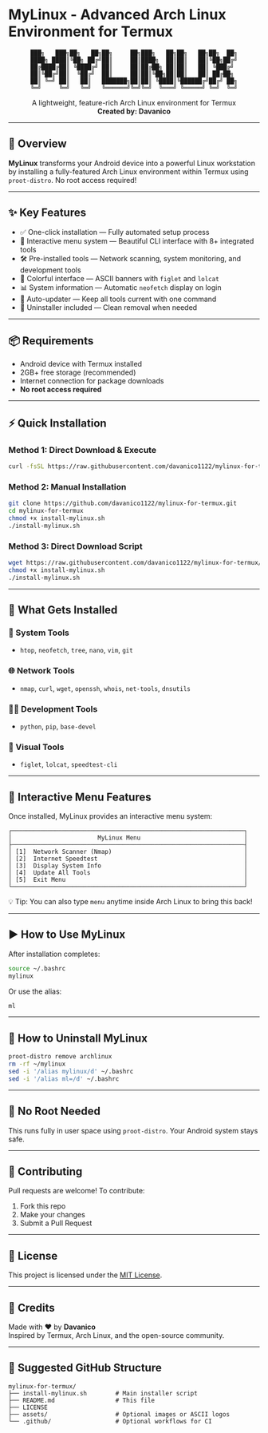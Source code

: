 
# MyLinux - Advanced Arch Linux Environment for Termux
<div align="center">

```
███╗   ███╗██╗   ██╗██╗     ██╗███╗   ██╗██╗   ██╗██╗  ██╗
████╗ ████║╚██╗ ██╔╝██║     ██║████╗  ██║██║   ██║╚██╗██╔╝
██╔████╔██║ ╚████╔╝ ██║     ██║██╔██╗ ██║██║   ██║ ╚███╔╝ 
██║╚██╔╝██║  ╚██╔╝  ██║     ██║██║╚██╗██║██║   ██║ ██╔██╗ 
██║ ╚═╝ ██║   ██║   ███████╗██║██║ ╚████║╚██████╔╝██╔╝ ██╗
╚═╝     ╚═╝   ╚═╝   ╚══════╝╚═╝╚═╝  ╚═══╝ ╚═════╝ ╚═╝  ╚═╝
```

A lightweight, feature-rich Arch Linux environment for Termux  
**Created by: Davanico**
</div>

---

## 📖 Overview

**MyLinux** transforms your Android device into a powerful Linux workstation by installing a fully-featured Arch Linux environment within Termux using `proot-distro`. No root access required!

---

## ✨ Key Features

- ✅ One-click installation — Fully automated setup process  
- 🧭 Interactive menu system — Beautiful CLI interface with 8+ integrated tools  
- 🛠️ Pre-installed tools — Network scanning, system monitoring, and development tools  
- 🌈 Colorful interface — ASCII banners with `figlet` and `lolcat`  
- 📊 System information — Automatic `neofetch` display on login  
- 🔁 Auto-updater — Keep all tools current with one command  
- 🧼 Uninstaller included — Clean removal when needed  

---

## 📦 Requirements

- Android device with Termux installed  
- 2GB+ free storage (recommended)  
- Internet connection for package downloads  
- **No root access required**

---

## ⚡ Quick Installation

### Method 1: Direct Download & Execute

```bash
curl -fsSL https://raw.githubusercontent.com/davanico1122/mylinux-for-termux/main/install-mylinux.sh | bash
```

### Method 2: Manual Installation

```bash
git clone https://github.com/davanico1122/mylinux-for-termux.git
cd mylinux-for-termux
chmod +x install-mylinux.sh
./install-mylinux.sh
```

### Method 3: Direct Download Script

```bash
wget https://raw.githubusercontent.com/davanico1122/mylinux-for-termux/main/install-mylinux.sh
chmod +x install-mylinux.sh
./install-mylinux.sh
```

---

## 📂 What Gets Installed

### 🧰 System Tools

- `htop`, `neofetch`, `tree`, `nano`, `vim`, `git`

### 🌐 Network Tools

- `nmap`, `curl`, `wget`, `openssh`, `whois`, `net-tools`, `dnsutils`

### 🧑‍💻 Development Tools

- `python`, `pip`, `base-devel`

### 🎨 Visual Tools

- `figlet`, `lolcat`, `speedtest-cli`

---

## 🧮 Interactive Menu Features

Once installed, MyLinux provides an interactive menu system:

```
┌─────────────────────────────────────────────────────────────────┐
│                        MyLinux Menu                             │
├─────────────────────────────────────────────────────────────────┤
│ [1]  Network Scanner (Nmap)                                     │
│ [2]  Internet Speedtest                                         │
│ [3]  Display System Info                                        │
│ [4]  Update All Tools                                           │
│ [5]  Exit Menu                                                  │
└─────────────────────────────────────────────────────────────────┘
```

💡 Tip: You can also type `menu` anytime inside Arch Linux to bring this back!

---

## ▶️ How to Use MyLinux

After installation completes:

```bash
source ~/.bashrc
mylinux
```

Or use the alias:

```bash
ml
```

---

## 🧼 How to Uninstall MyLinux

```bash
proot-distro remove archlinux
rm -rf ~/mylinux
sed -i '/alias mylinux/d' ~/.bashrc
sed -i '/alias ml=/d' ~/.bashrc
```

---

## 🔐 No Root Needed

This runs fully in user space using `proot-distro`. Your Android system stays safe.

---

## 🤝 Contributing

Pull requests are welcome! To contribute:

1. Fork this repo  
2. Make your changes  
3. Submit a Pull Request

---

## 🪪 License

This project is licensed under the [MIT License](https://opensource.org/licenses/MIT).

---

## 👏 Credits

Made with ❤️ by **Davanico**  
Inspired by Termux, Arch Linux, and the open-source community.

---

## 📁 Suggested GitHub Structure

```
mylinux-for-termux/
├── install-mylinux.sh        # Main installer script
├── README.md                 # This file
├── LICENSE
├── assets/                   # Optional images or ASCII logos
└── .github/                  # Optional workflows for CI
```
